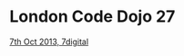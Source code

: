 London Code Dojo 27
===================

[7th Oct 2013, 7digital](http://www.meetup.com/London-Code-Dojo/events/132356082/)
